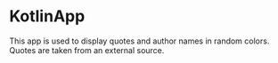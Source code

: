# KotlinApp
This app is used to display quotes and author names in random colors. Quotes are taken from an external source.
